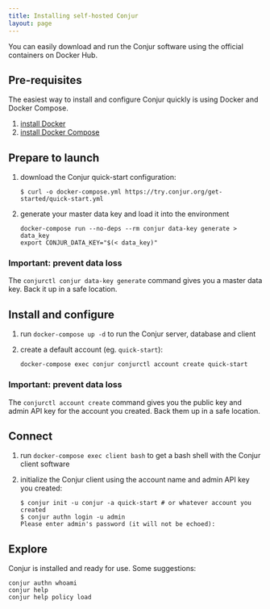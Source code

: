 ```yaml
---
title: Installing self-hosted Conjur
layout: page
---
```


You can easily download and run the Conjur software using the official
containers on Docker Hub.

## Pre-requisites

The easiest way to install and configure Conjur quickly is using Docker and
Docker Compose.

1. [install Docker][get-docker]
1. [install Docker Compose][get-docker-compose]

## Prepare to launch

1. download the Conjur quick-start configuration:

   ```sh-session
   $ curl -o docker-compose.yml https://try.conjur.org/get-started/quick-start.yml
   ```

1. generate your master data key and load it into the environment

   ```shell
   docker-compose run --no-deps --rm conjur data-key generate > data_key
   export CONJUR_DATA_KEY="$(< data_key)"
   ```

### Important: prevent data loss
The `conjurctl conjur data-key generate` command gives you a master data key.
Back it up in a safe location.

## Install and configure

1. run `docker-compose up -d` to run the Conjur server, database and client
1. create a default account (eg. `quick-start`):

   ```shell
   docker-compose exec conjur conjurctl account create quick-start
   ```

### Important: prevent data loss
The `conjurctl account create` command gives you the public key and admin API
key for the account you created. Back them up in a safe location.

## Connect

1. run `docker-compose exec client bash` to get a bash shell with the Conjur
   client software
1. initialize the Conjur client using the account name and admin API key you
   created:

   ```sh-session
   $ conjur init -u conjur -a quick-start # or whatever account you created
   $ conjur authn login -u admin
   Please enter admin's password (it will not be echoed):
   ```

## Explore

Conjur is installed and ready for use. Some suggestions:

```shell
conjur authn whoami
conjur help
conjur help policy load
```

[get-docker]: https://docs.docker.com/engine/installation
[get-docker-compose]: https://docs.docker.com/compose/install
